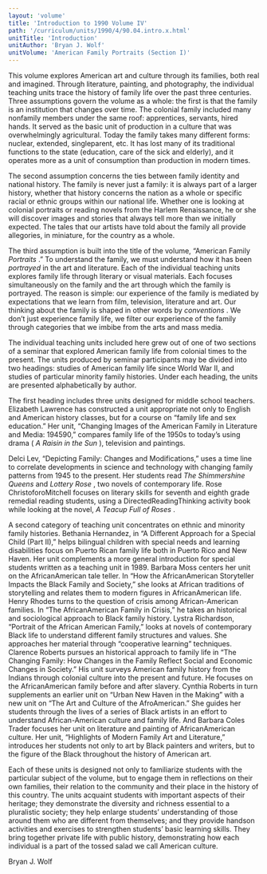 ```yaml
---
layout: 'volume'
title: 'Introduction to 1990 Volume IV'
path: '/curriculum/units/1990/4/90.04.intro.x.html'
unitTitle: 'Introduction'
unitAuthor: 'Bryan J. Wolf'
unitVolume: 'American Family Portraits (Section I)'
---
```


<body>
 <p>
  This volume explores American art and culture through its families, both real and imagined. Through literature, painting, and photography, the individual teaching units trace the history of family life over the past three centuries. Three assumptions govern the volume as a whole: the first is that the family is an institution that changes over time. The colonial family included many nonfamily members under the same roof: apprentices, servants, hired hands. It served as the basic unit of production in a culture that was overwhelmingly agricultural. Today the family takes many different forms: nuclear, extended, singleparent, etc. It has lost many of its traditional functions to the state (education, care of the sick and elderly), and it operates more as a unit of consumption than production in modern times.
 </p>
 <p>
  The second assumption concerns the ties between family identity and national history. The family is never just a family: it is always part of a larger history, whether that history concerns the nation as a whole or specific racial or ethnic groups within our national life. Whether one is looking at colonial portraits or reading novels from the Harlem Renaissance, he or she will discover images and stories that always tell more than we initially expected. The tales that our artists have told about the family all provide allegories, in miniature, for the country as a whole.
 </p>
 <p>
  The third assumption is built into the title of the volume, “American Family
  <i>
   Portraits
  </i>
  .” To understand the family, we must understand how it has been
  <i>
   portrayed
  </i>
  in the art and literature. Each of the individual teaching units explores family life through literary or visual materials. Each focuses simultaneously on the family and the art through which the family is portrayed. The reason is simple: our experience of the family is mediated by expectations that we learn from film, television, literature and art. Our thinking about the family is shaped in other words by
  <i>
   conventions
  </i>
  . We don’t just experience family life, we filter our experience of the family through categories that we imbibe from the arts and mass media.
 </p>
 <p>
  The individual teaching units included here grew out of one of two sections of a seminar that explored American family life from colonial times to the present. The units produced by seminar participants may be divided into two headings: studies of American family life since World War II, and studies of particular minority family histories. Under each heading, the units are presented alphabetically by author.
 </p>
 <p>
  The first heading includes three units designed for middle school teachers. Elizabeth Lawrence has constructed a unit appropriate not only to English and American history classes, but for a course on “family life and sex education.” Her unit, “Changing Images of the American Family in Literature and Media: 194590,” compares family life of the 1950s to today’s using drama (
  <i>
   A
  </i>
  <i>
   Raisin in the Sun
  </i>
  ), television and paintings.
 </p>
 <p>
  Delci Lev, “Depicting Family: Changes and Modifications,” uses a time line to correlate developments in science and technology with changing family patterns from 1945 to the present. Her students read
  <i>
   The Shimmershine Queens
  </i>
  and
  <i>
   Lottery Rose
  </i>
  , two novels of contemporary life. Rose ChristoforoMitchell focuses on literary skills for seventh and eighth grade remedial reading students, using a DirectedReadingThinking activity book while looking at the novel,
  <i>
   A Teacup Full of Roses
  </i>
  .
 </p>
 <p>
  A second category of teaching unit concentrates on ethnic and minority family histories. Bethania Hernandez, in “A Different Approach for a Special Child (Part II),” helps bilingual children with special needs and learning disabilities focus on Puerto Rican family life both in Puerto Rico and New Haven. Her unit complements a more general introduction for special students written as a teaching unit in 1989. Barbara Moss centers her unit on the AfricanAmerican tale teller. In “How the AfricanAmerican Storyteller Impacts the Black Family and Society,” she looks at African traditions of storytelling and relates them to modern figures in AfricanAmerican life. Henry Rhodes turns to the question of crisis among African-American families. In “The AfricanAmerican Family in Crisis,” he takes an historical and sociological approach to Black family history. Lystra Richardson, “Portrait of the African American Family,” looks at novels of contemporary Black life to understand different family structures and values. She approaches her material through “cooperative learning” techniques. Clarence Roberts pursues an historical approach to family life in “The Changing Family: How Changes in the Family Reflect Social and Economic Changes in Society.” His unit surveys American family history from the Indians through colonial culture into the present and future. He focuses on the AfricanAmerican family before and after slavery. Cynthia Roberts in turn supplements an earlier unit on “Urban New Haven in the Making” with a new unit on “The Art and Culture of the AfroAmerican.” She guides her students through the lives of a series of Black artists in an effort to understand African-American culture and family life. And Barbara Coles Trader focuses her unit on literature and painting of AfricanAmerican culture. Her unit, “Highlights of Modern Family Art and Literature,” introduces her students not only to art by Black painters and writers, but to the figure of the Black throughout the history of American art.
 </p>
 <p>
  Each of these units is designed not only to familiarize students with the particular subject of the volume, but to engage them in reflections on their own families, their relation to the community and their place in the history of this country. The units acquaint students with important aspects of their heritage; they demonstrate the diversity and richness essential to a pluralistic society; they help enlarge students’ understanding of those around them who are different from themselves; and they provide handson activities and exercises to strengthen students’ basic learning skills. They bring together private life with public history, demonstrating how each individual is a part of the tossed salad we call American culture.
 </p>
 <p>
  Bryan J. Wolf
 </p>

</body>
